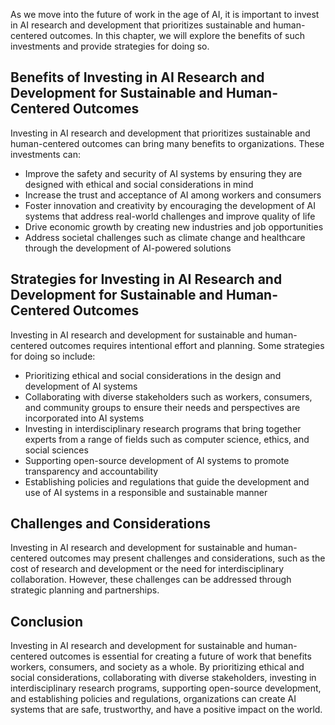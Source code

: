 
As we move into the future of work in the age of AI, it is important to invest in AI research and development that prioritizes sustainable and human-centered outcomes. In this chapter, we will explore the benefits of such investments and provide strategies for doing so.

Benefits of Investing in AI Research and Development for Sustainable and Human-Centered Outcomes
------------------------------------------------------------------------------------------------

Investing in AI research and development that prioritizes sustainable and human-centered outcomes can bring many benefits to organizations. These investments can:

* Improve the safety and security of AI systems by ensuring they are designed with ethical and social considerations in mind
* Increase the trust and acceptance of AI among workers and consumers
* Foster innovation and creativity by encouraging the development of AI systems that address real-world challenges and improve quality of life
* Drive economic growth by creating new industries and job opportunities
* Address societal challenges such as climate change and healthcare through the development of AI-powered solutions

Strategies for Investing in AI Research and Development for Sustainable and Human-Centered Outcomes
---------------------------------------------------------------------------------------------------

Investing in AI research and development for sustainable and human-centered outcomes requires intentional effort and planning. Some strategies for doing so include:

* Prioritizing ethical and social considerations in the design and development of AI systems
* Collaborating with diverse stakeholders such as workers, consumers, and community groups to ensure their needs and perspectives are incorporated into AI systems
* Investing in interdisciplinary research programs that bring together experts from a range of fields such as computer science, ethics, and social sciences
* Supporting open-source development of AI systems to promote transparency and accountability
* Establishing policies and regulations that guide the development and use of AI systems in a responsible and sustainable manner

Challenges and Considerations
-----------------------------

Investing in AI research and development for sustainable and human-centered outcomes may present challenges and considerations, such as the cost of research and development or the need for interdisciplinary collaboration. However, these challenges can be addressed through strategic planning and partnerships.

Conclusion
----------

Investing in AI research and development for sustainable and human-centered outcomes is essential for creating a future of work that benefits workers, consumers, and society as a whole. By prioritizing ethical and social considerations, collaborating with diverse stakeholders, investing in interdisciplinary research programs, supporting open-source development, and establishing policies and regulations, organizations can create AI systems that are safe, trustworthy, and have a positive impact on the world.
